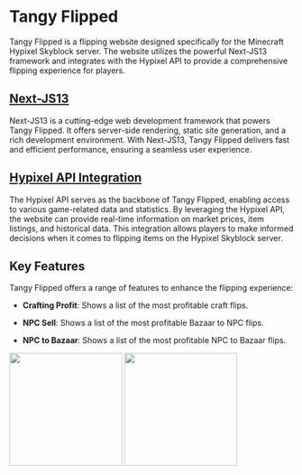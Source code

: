 # Tangy Flipped

Tangy Flipped is a flipping website designed specifically for the Minecraft Hypixel Skyblock server. The website utilizes the powerful Next-JS13 framework and integrates with the Hypixel API to provide a comprehensive flipping experience for players.

## [Next-JS13](https://nextjs.org)

Next-JS13 is a cutting-edge web development framework that powers Tangy Flipped. It offers server-side rendering, static site generation, and a rich development environment. With Next-JS13, Tangy Flipped delivers fast and efficient performance, ensuring a seamless user experience.

## [Hypixel API Integration](https://api.hypixel.net)

The Hypixel API serves as the backbone of Tangy Flipped, enabling access to various game-related data and statistics. By leveraging the Hypixel API, the website can provide real-time information on market prices, item listings, and historical data. This integration allows players to make informed decisions when it comes to flipping items on the Hypixel Skyblock server.

## Key Features

Tangy Flipped offers a range of features to enhance the flipping experience:

- **Crafting Profit**: Shows a list of the most profitable craft flips.

- **NPC Sell**: Shows a list of the most profitable Bazaar to NPC flips.
- **NPC to Bazaar**: Shows a list of the most profitable NPC to Bazaar flips.
<div>
<img src="https://developer.hypixel.net/hypixel-80.png" width="200"></img>
<img src="https://www.svgrepo.com/show/354113/nextjs-icon.svg" width="200"></img>
</div>